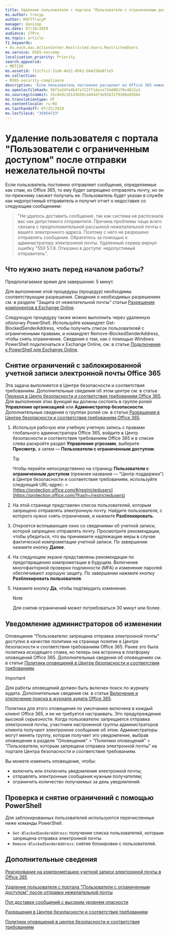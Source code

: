 ```yaml
---
title: Удаление пользователя с портала "Пользователи с ограниченным доступом" после отправки нежелательной почты
ms.author: tracyp
author: MSFTTracyP
manager: dansimp
ms.date: 07/10/2019
audience: ITPro
ms.topic: article
f1_keywords:
- ms.exch.eac.ActionCenter.Restricted.Users.RestrictedUsers
ms.service: O365-seccomp
localization_priority: Priority
search.appverid:
- MET150
ms.assetid: 712cfcc1-31e8-4e51-8561-b64258a8f1e5
ms.collection:
- M365-security-compliance
description: 'Если пользователь постоянно рассылает из Office 365 нежелательную почту, он может лишиться возможности отправлять сообщения. '
ms.openlocfilehash: 56f1a34fe4b47a722ff1dace73dd001f0c4812a2
ms.sourcegitcommit: 33c8e9c16143650ca443d73e91631f9180a9268e
ms.translationtype: HT
ms.contentlocale: ru-RU
ms.lasthandoff: 07/25/2019
ms.locfileid: "35854723"
---
```

# <a name="removing-a-user-from-the-restricted-users-portal-after-sending-spam-email"></a>Удаление пользователя с портала "Пользователи с ограниченным доступом" после отправки нежелательной почты

Если пользователь постоянно отправляет сообщения, определяемые как спам, из Office 365, то ему будет запрещено отправлять почту, но он по-прежнему сможет получать ее. Пользователь будет указан в службе как недопустимый отправитель и получит отчет о недоставке со следующим сообщением:

> "Не удалось доставить сообщение, так как система не распознала вас как допустимого отправителя. Причина проблемы чаще всего связана с предположительной рассылкой нежелательной почты с вашего электронного адреса. Поэтому с него не разрешено отправлять сообщения.  Обратитесь за помощью к администратору электронной почты. Удаленный сервер вернул ошибку "550 5.1.8. Отказано в доступе: недопустимый отправитель".

## <a name="what-do-you-need-to-know-before-you-begin"></a>Что нужно знать перед началом работы?
<a name="sectionSection0"> </a>

Предполагаемое время для завершения: 5 минут.
  
Для выполнения этой процедуры (процедур) необходимы соответствующие разрешения. Сведения о необходимых разрешениях см. в разделе "Защита от нежелательной почты" статьи [Разрешения компонентов в Exchange Online](http://technet.microsoft.com/library/15073ce1-0917-403b-8839-02a2ebc96e16.aspx).

Следующую процедуру также можно выполнить через удаленную оболочку PowerShell. Используйте командлет Get-BlockedSenderAddress, чтобы получить список пользователей с ограниченными правами, и командлет Remove-BlockedSenderAddress, чтобы снять ограничение. Сведения о том, как с помощью Windows PowerShell подключаться к Exchange Online, см. в статье [Подключение к PowerShell для Exchange Online](https://go.microsoft.com/fwlink/p/?linkid=396554).

## <a name="remove-restrictions-for-a-blocked-office-365-email-account"></a>Снятие ограничений с заблокированной учетной записи электронной почты Office 365

Эта задача выполняется в Центре безопасности и соответствия требованиям. Дополнительные сведения об этом центре см. в статье [Переход в Центр безопасности и соответствия требованиям Office 365](go-to-the-securitycompliance-center.md). Для выполнения этих функций вы должны состоять в группе ролей **Управление организацией** или **Администратор безопасности**. Дополнительные сведения о группах ролей см. в статье [Разрешения в Центре безопасности и соответствия требованиям Office 365](permissions-in-the-security-and-compliance-center.md).

1. Используя рабочую или учебную учетную запись с правами глобального администратора Office 365, войдите в Центр безопасности и соответствия требованиям Office 365 и в списке слева раскройте раздел **Управление угрозами**, выберите **Просмотр**, а затем — **Пользователи с ограниченным доступом**.
    
    > [!TIP]
    > Чтобы перейти непосредственно на страницу **Пользователи с ограниченным доступом** (прежнее название — "Центр поддержки") в Центре безопасности и соответствия требованиям, используйте следующий URL-адрес: > [https://protection.office.com/#/restrictedusers](https://protection.office.com/?hash=/restrictedusers)

2. На этой странице представлен список пользователей, которым запрещено отправлять электронную почту.  Найдите пользователя, с которого нужно снять ограничения, и нажмите **Разблокировать**.

3. Откроется всплывающее окно со сведениями об учетной записи, которой запрещено отправлять почту. Просмотрите рекомендации, чтобы убедиться, что вы принимаете надлежащие меры в случае фактической компрометации учетной записи. По завершении нажмите кнопку **Далее**.

4. На следующем экране представлены рекомендации по предотвращению компрометации в будущем. Включение многофакторной проверки подлинности (MFA) и изменение паролей обеспечивают хорошую защиту. По завершении нажмите кнопку **Разблокировать пользователя**.

5. Нажмите кнопку **Да**, чтобы подтвердить изменение.

    > [!NOTE]
    > Для снятия ограничений может потребоваться 30 минут или более. 

## <a name="making-sure-admins-are-alerted-when-this-happens"></a>Уведомление администраторов об изменении

Оповещение "Пользователю запрещена отправка электронной почты" доступно в качестве политики на странице политик в Центре безопасности и соответствия требованиям Office 365. Ранее это была политика исходящего спама, но теперь она встроена в платформу оповещений Office 365. Дополнительные сведения об оповещениях см. в статье [Политики оповещений в Центре безопасности и соответствия требованиям](alert-policies.md).

> [!IMPORTANT]
> Для работы оповещений должен быть включен поиск по журналу аудита. Дополнительные сведения см. в статье [Включение и отключение поиска в журнале аудита Office 365](turn-audit-log-search-on-or-off.md).

Политика для этого оповещения по умолчанию включена в каждый клиент Office 365, и ее не требуется настраивать. Это предупреждение высокой серьезности. Когда пользователю запрещается отправка электронной почты, участники настроенной группы администраторов клиента получают электронное сообщение об этом. Администраторы могут менять группу, которая получает это уведомление, выбрав оповещение в разделе "Оповещения" > "Политики оповещений" > "Пользователи, которым запрещена отправка электронной почты" на портале Центра безопасности и соответствия требованиям.

Вы можете изменить оповещение, чтобы:
- включить или отключить уведомления электронной почты;
- отправлять электронные сообщения нужным получателям;
- ограничить количество получаемых за день уведомлений.

## <a name="checking-for-and-removing-restrictions-using-powershell"></a>Проверка и снятие ограничений с помощью PowerShell
Для заблокированных пользователей используются перечисленные ниже команды PowerShell.
- `Get-BlockedSenderAddress`: получение списка пользователей, которым запрещена отправка электронной почты.
- `Remove-BlockedSenderAddress`: снятие блокировки с пользователей.

## <a name="for-more-information"></a>Дополнительные сведения

[Реагирование на компрометацию учетной записи электронной почты в Office 365](responding-to-a-compromised-email-account.md)

[Удаление пользователя с портала "Пользователи с ограниченным доступом" после отправки нежелательной почты](https://docs.microsoft.com/ru-RU/office365/securitycompliance/alert-policies)

[Пул доставки сообщений с высоким уровнем опасности](high-risk-delivery-pool-for-outbound-messages.md)

[Разрешения в Центре безопасности и соответствия требованиям](permissions-in-the-security-and-compliance-center.md)

[Политики оповещений в центре безопасности и соответствия требованиям](https://docs.microsoft.com/ru-RU/office365/securitycompliance/alert-policies)
